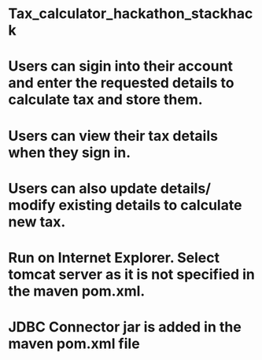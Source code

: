 # Tax_calculator_hackathon_stackhack

# Users can sigin into their account and enter the requested details to calculate tax and store them.
# Users can view their tax details when they sign in.
# Users can also update details/ modify existing details to calculate new tax.
# Run on Internet Explorer. Select tomcat server as it is not specified in the maven pom.xml.
# JDBC Connector jar is added in the maven pom.xml file

